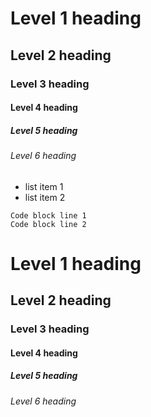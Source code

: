 # Level 1 heading

## Level 2 heading

### Level 3 heading

#### Level 4 heading

##### Level 5 heading

###### Level 6 heading

* list item 1
* list item 2

```
Code block line 1
Code block line 2
```

# Level 1 heading

## Level 2 heading

### Level 3 heading

#### Level 4 heading

##### Level 5 heading

###### Level 6 heading

